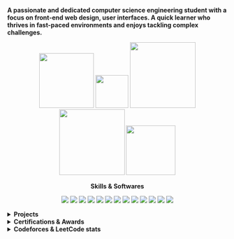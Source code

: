 <p><b>A passionate and dedicated computer science engineering student with a focus on front-end web design, user interfaces. A quick learner who thrives in fast-paced environments and enjoys tackling complex challenges.</b></p>


<!-- Image Sheilds Section -->

<div align="center">
  <p>
    <a href="https://stackoverflow.com/users/21026575/tahsin-hasib"><img src="https://img.shields.io/badge/-Stackoverflow-FE7A16?style=flat&logo=stack-overflow&logoColor=white" width="125px"></a>
    <a href="https://www.reddit.com/user/TahsinHasib"><img src="https://img.shields.io/badge/Reddit-%23FF4500.svg?style=flat&logo=Reddit&logoColor=white" width="75px"></a>
    <a href="https://codeforces.com/profile/tahsinhasib"><img src="https://codeforces-readme-stats.vercel.app/api/badge?username=tahsinhasib" width="150px"></a>
    <a href="https://leetcode.com/tahsinhasib/"><img src="https://img.shields.io/badge/dynamic/json?style=flat&labelColor=black&color=%23ffa116&label=Solved&query=solvedOverTotal&url=https%3A%2F%2Fleetcode-badge.vercel.app%2Fapi%2Fusers%2Ftahsinhasib&logo=leetcode&logoColor=yellow" width="150px"></a>
    <a href="https://www.hackerrank.com/tahsinhasib"><img src="https://img.shields.io/badge/-Hackerrank-2EC866?style=flat&logo=HackerRank&logoColor=white" width="113px"></a>
  </p>
</div>


<!-- Skills & Softwares Section -->

<div align="center">
  <p><b>Skills & Softwares</b></p>
  <p>
  <img src="https://skillicons.dev/icons?i=c" /><img>
  <img src="https://skillicons.dev/icons?i=cpp" />
  <img src="https://skillicons.dev/icons?i=java" />
  <img src="https://skillicons.dev/icons?i=cs" />
  <img src="https://skillicons.dev/icons?i=html" />
  <img src="https://skillicons.dev/icons?i=css" />
  <img src="https://skillicons.dev/icons?i=python" />
  <img src="https://skillicons.dev/icons?i=vscode" />
  <img src="https://skillicons.dev/icons?i=visualstudio" />
  <img src="https://skillicons.dev/icons?i=figma" />
  <img src="https://skillicons.dev/icons?i=git" />
  <img src="https://skillicons.dev/icons?i=mysql" />
  <img src="https://skillicons.dev/icons?i=ps" />
</p>
</div>


<!-- Projects Section -->

<details>
  <summary><b>Projects</b></summary>
  <ul type="disc">
    <li><i>Portfolio website <a href="https://tahsinhasib.github.io/Disha-Portfolio/">Disha's Portfolio Website</a></i></li>
    <li><i>Exhibit (an event organization windows application using WinForm) <a href="https://github.com/tahsinhasib/Exhibit">Exhibit</a></i></li>
  </ul>
</details>



<!-- Certificates Section -->

<details>
  <summary><b>Certifications & Awards</b></summary>
  <ul type="disc">
    <li><i>Academic award at American International University - Bangladesh <a href="https://www.linkedin.com/feed/update/urn:li:activity:7091769365016039424/">Dean's List Award</a></i></li>
    <li><i>Computer hardware and software <a href="https://www.credly.com/badges/a4194921-7625-407c-93e7-48d55fdda832/linked_in_profile">IT Essentials issued by CISCO</a></i></li>
    <li><i>Intro to Machine Learning <a href="https://www.kaggle.com/learn/certification/tahsinhasib/intro-to-machine-learning">Intro to Machine Learning by Kaggle</a></i></li>
  </ul>
</details>


<!-- Codeforces, Leetcode Status -->

<details>
  <summary><b>Codeforces & LeetCode stats</b></summary>
    <ul type="none" align="center">
      <li><br></li>
      <li>
        <p><a href="https://codeforces.com/profile/tahsinhasib"><img width="380px" src="https://codeforces-readme-stats.vercel.app/api/card?username=tahsinhasib&theme=dark"/></a> <a href="https://github.com/tahsinhasib"><img src = "https://github-readme-stats.vercel.app/api/top-langs/?username=tahsinhasib&show_icons=true&theme=github_dark&count_private=true&hide_border=false&layout=donut&langs_count=15&hide=plsql" width="365px"></a></p>
      </li>
      <li>
        <p><a href="https://leetcode.com/tahsinhasib/"><img src = "https://leetcard.jacoblin.cool/tahsinhasib?ext=heatmap"></a></p>
      </li>
    </ul>
</details>









